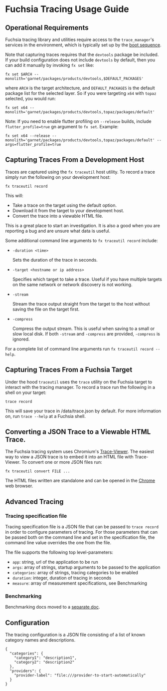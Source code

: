 # Fuchsia Tracing Usage Guide

## Operational Requirements

Fuchsia tracing library and utilities require access to the `trace_manager`'s
services in the environment, which is typically set up by the
[boot sequence](/docs/the-book/boot_sequence.md).

Note that capturing traces requires that the `devtools` package be included.  If your build
configuration does not include `devtools` by default, then you can add it manually by invoking
`fx set` like:

```{shell}
fx set $ARCH --monolith='garnet/packages/products/devtools,$DEFAULT_PACKAGES'
```

where `ARCH` is the target architecture, and `DEFAULT_PACKAGES` is the default package list for the
selected layer.  So if you were targeting `x64` with `topaz` selected, you would run:

```{shell}
fx set x64 --monolith='garnet/packages/products/devtools,topaz/packages/default'
```

Note: If you need to enable flutter profiling on `--release` builds, include `flutter_profile=true`
gn argument to `fx set`. Example:
```{shell}
fx set x64 --release --monolith='garnet/packages/products/devtools,topaz/packages/default' --args=flutter_profile=true
```

## Capturing Traces From a Development Host

Traces are captured using the `fx traceutil` host utility.  To record a trace
simply run the following on your development host:

```{shell}
fx traceutil record
```

This will:
 * Take a trace on the target using the default option.
 * Download it from the target to your development host.
 * Convert the trace into a viewable HTML file.

This is a great place to start an investigation.  It is also a good when you
are reporting a bug and are unsure what data is useful.

Some additional command line arguments to `fx traceutil record` include:
 * `-duration <time>`

   Sets the duration of the trace in seconds.

 * `-target <hostname or ip address>`

   Specifies which target to take a trace.  Useful if you have multiple
   targets on the same network or network discovery is not working.

 * `-stream`

   Stream the trace output straight from the target to the host without
   saving the file on the target first.

 * `-compress`

   Compress the output stream. This is useful when saving to a small or slow
   local disk. If both `-stream` and `-compress` are provided, `-compress`
   is ignored.

For a complete list of command line arguments run `fx traceutil record --help`.

## Capturing Traces From a Fuchsia Target

Under the hood `traceutil` uses the `trace` utility on the Fuchsia
target to interact with the tracing manager.  To record a trace run the
following in a shell on your target:

```{shell}
trace record
```

This will save your trace in /data/trace.json by default.  For more information
on, run `trace --help` at a Fuchsia shell.

## Converting a JSON Trace to a Viewable HTML Trace.

The Fuchsia tracing system uses Chromium's
[Trace-Viewer](https://github.com/catapult-project/catapult/tree/master/tracing).
The easiest way to view a JSON trace is to embed it into an HTML file with
Trace-Viewer.  To convert one or more JSON files run:

```{shell}
fx traceutil convert FILE ...
```

The HTML files written are standalone and can be opened in the
[Chrome](https://google.com/chrome) web browser.

## Advanced Tracing

### Tracing specification file

Tracing specification file is a JSON file that can be passed to `trace record`
in order to configure parameters of tracing. For those parameters that can be
passed both on the command line and set in the specification file, the command
line value overrides the one from the file.

The file supports the following top level-parameters:

 - `app`: string, url of the application to be run
 - `args`: array of strings, startup arguments to be passed to the application
 - `categories`: array of strings, tracing categories to be enabled
 - `duration`: integer, duration of tracing in seconds
 - `measure`: array of measurement specifications, see Benchmarking

### Benchmarking

Benchmarking docs moved to a [separate doc](
http://fuchsia.googlesource.com/fuchsia/+/master/docs/development/benchmarking/trace_based_benchmarking.md).

## Configuration

The tracing configuration is a JSON file consisting of a list of known
category names and descriptions.

    {
      "categories": {
        "category1": "description1",
        "category2": "description2"
      },
      "providers": {
        "provider-label": "file:///provider-to-start-automatically"
      }
    }
